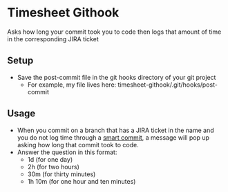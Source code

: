 # Timesheet Githook
Asks how long your commit took you to code then logs that amount of time in the corresponding JIRA ticket

## Setup
- Save the post-commit file in the git hooks directory of your git project
  - For example, my file lives here: timesheet-githook/.git/hooks/post-commit

## Usage
- When you commit on a branch that has a JIRA ticket in the name and you do not log time through a [smart commit](https://confluence.atlassian.com/display/FISHEYE/Using+smart+commits#Usingsmartcommits-TransitionyourJIRAissues), a message will pop up asking how long that commit took to code.
- Answer the question in this format:
  - 1d (for one day)
  - 2h (for two hours)
  - 30m (for thirty minutes)
  - 1h 10m (for one hour and ten minutes)

